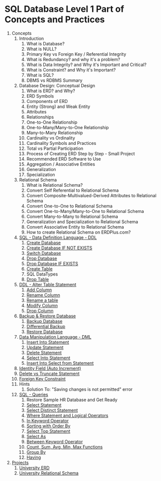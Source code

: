 # SQL Database Level 1 Part of Concepts and Practices

1. Concepts
    1. Introduction
        1. What is Database?
        2. What is NULL?
        3. Primary Key vs Foreign Key / Referential Integrity
        4. What is Redundancy? and why it's a problem?
        5. What is Data Integrity? and Why it's Important and Critical?
        6. What is Constraint? and Why it's Important?
        7. What is SQL?
        8. DBMS vs RDBMS Summary
    2. Database Design: Conceptual Design
        1. What is ERD? and Why?
        2. ERD Symbols
        3. Components of ERD
        4. Entity (Strong) and Weak Entity
        5. Attributes
        6. Relationships
        7. One-to-One Relationship
        8. One-to-Many/Many-to-One Relationship
        9. Many-to-Many Relationship
        10. Cardinality vs Ordinality
        11. Cardinality Symbols and Practices
        12. Total vs Partial Participation
        13. Process of Creating ERD Step by Step - Small Project
        14. Recommended ERD Software to Use
        15. Aggregation / Associative Entities
        16. Generalization
        17. Specialization
    3. Relational Schema
        1. What is Relational Schema?
        2. Convert Self Referential to Relational Schema
        3. Convert Composite-Multivalued-Derived Attributes to Relational Schema
        4. Convert One-to-One to Relational Schema
        5. Convert One-to-Many/Many-to-One to Relational Schema
        6. Convert Many-to-Many to Relational Schema
        7. Generalization and Specialization to Relational Schema
        8. Convert Associative Entity to Relational Schema
        9. How to create Relational Schema on ERDPlus.com?
    4. [SQL - Data Definition Language - DDL](src/_1_concepts/_1_1_sql_data_definition_language_ddl)
        1. [Create Database](src/_1_concepts/_1_1_sql_data_definition_language_ddl/_1_1_1_create_database)
        2. [Create Database IF NOT EXISTS](src/_1_concepts/_1_1_sql_data_definition_language_ddl/_1_1_2_create_database_if_not_exists)
        3. [Switch Database](src/_1_concepts/_1_1_sql_data_definition_language_ddl/_1_1_3_switch_database)
        4. [Drop Database](src/_1_concepts/_1_1_sql_data_definition_language_ddl/_1_1_4_drop_database)
        5. [Drop Database IF EXISTS](src/_1_concepts/_1_1_sql_data_definition_language_ddl/_1_1_5_drop_database_if_exists)
        6. [Create Table](src/_1_concepts/_1_1_sql_data_definition_language_ddl/_1_1_6_create_table)
        7. SQL DataTypes
        8. [Drop Table](src/_1_concepts/_1_1_sql_data_definition_language_ddl/_1_1_8_drop_table)
    5. [DDL - Alter Table Statement](src/_1_concepts/_1_2_ddl_alter_table_statement)
        1. [Add Column](src/_1_concepts/_1_2_ddl_alter_table_statement/_1_2_1_add_column)
        2. [Rename Column](src/_1_concepts/_1_2_ddl_alter_table_statement/_1_2_2_rename_column)
        3. [Rename a table](src/_1_concepts/_1_2_ddl_alter_table_statement/_1_2_3_rename_a_table)
        4. [Modify Column](src/_1_concepts/_1_2_ddl_alter_table_statement/_1_2_4_modify_column)
        5. [Drop Column](src/_1_concepts/_1_2_ddl_alter_table_statement/_1_2_5_delete_column)
    6. [Backup & Restore Database](src/_1_concepts/_1_3_backup_and_restore_database)
        1. [Backup Database](src/_1_concepts/_1_3_backup_and_restore_database/_1_3_1_backup_database)
        2. [Differential Backup](src/_1_concepts/_1_3_backup_and_restore_database/_1_3_2_differential_backup)
        3. [Restore Database](src/_1_concepts/_1_3_backup_and_restore_database/_1_3_3_restore_database)
    7. [Data Manipulation Language - DML](src/_1_concepts/_1_4_data_manipulation_language_dml)
        1. [Insert Into Statement](src/_1_concepts/_1_4_data_manipulation_language_dml/_1_4_1_insert_into_statement)
        2. [Update Statement](src/_1_concepts/_1_4_data_manipulation_language_dml/_1_4_2_update_statement)
        3. [Delete Statement](src/_1_concepts/_1_4_data_manipulation_language_dml/_1_4_3_delete_statement)
        4. [Select Into Statement](src/_1_concepts/_1_4_data_manipulation_language_dml/_1_4_4_select_into_statement)
        5. [Insert Into Select from Statement](src/_1_concepts/_1_4_data_manipulation_language_dml/_1_4_5_select_into_select_from_statement)
    8. [Identity Field (Auto Increment)](src/_1_concepts/_1_5_identity_field)
    9. [Delete vs Truncate Statement](src/_1_concepts/_1_6_delete_vs_truncate_statement)
    10. [Foreign Key Constraint](src/_1_concepts/_1_7_foreign_key_constraint)
    11. Hints
        1. Solution To: "Saving changes is not permitted" error
    12. [SQL - Queries](src/_1_concepts/_1_8_sql_queries)
        1. Restore Sample HR Database and Get Ready
        2. [Select Statement](src/_1_concepts/_1_8_sql_queries/_1_8_2_select_statement)
        3. [Select Distinct Statement](src/_1_concepts/_1_8_sql_queries/_1_8_3_select_distinct_statement)
        4. [Where Statement and Logical Operators](src/_1_concepts/_1_8_sql_queries/_1_8_4_where_statement_and_logical_operators)
        5. [In Keyword Operator](src/_1_concepts/_1_8_sql_queries/_1_8_5_in_keyowrd_operator)
        6. [Sorting with Order By](src/_1_concepts/_1_8_sql_queries/_1_8_6_sorting_with_order_by)
        7. [Select Top Statement](src/_1_concepts/_1_8_sql_queries/_1_8_7_select_top_statement)
        8. [Select As](src/_1_concepts/_1_8_sql_queries/_1_8_8_select_as)
        9. [Between Keyword Operator](src/_1_concepts/_1_8_sql_queries/_1_8_9_between_keyword_operator)
        10. [Count, Sum, Avg, Min, Max Functions](src/_1_concepts/_1_8_sql_queries/_1_8_10_count_and_sum_and_avg_and_min_and_max_functions)
        11. [Group By](src/_1_concepts/_1_8_sql_queries/_1_8_11_group_by)
        12. [Having](src/_1_concepts/_1_8_sql_queries/_1_8_12_having)
2. [Projects](src/_2_projects)
    1. [University ERD](src/_2_projects/_2_1_university_erd)
    2. [University Relational Schema](src/_2_projects/_2_2_university_relational_schema)